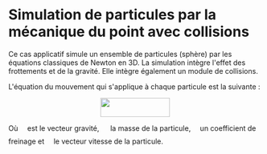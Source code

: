 # Simulation de particules par la mécanique du point avec collisions

Ce cas applicatif simule un ensemble de particules (sphère) par les équations classiques de Newton en 3D.
La simulation intègre l'effet des frottements et de la gravité.
Elle intègre également un module de collisions.

L'équation du mouvement qui s'applique à chaque particule est la suivante :
<p align="center"><img src="https://rawgit.com/in	git@github.com:Maison-de-la-Simulation/HPC-DFE-Paris-Saclay/year-2020-2021/.extra//3ade19f5b4a6f3d812e3b551a00193ce.svg?invert_in_darkmode" align=middle width=137.90964pt height=38.250465pt/></p>
Où <img src="https://rawgit.com/in	git@github.com:Maison-de-la-Simulation/HPC-DFE-Paris-Saclay/year-2020-2021/.extra//8b5bd5fd95868f24ad0a078d34768d7d.svg?invert_in_darkmode" align=middle width=10.747770000000003pt height=23.488740000000007pt/> est le vecteur gravité, <img src="https://rawgit.com/in	git@github.com:Maison-de-la-Simulation/HPC-DFE-Paris-Saclay/year-2020-2021/.extra//0e51a2dede42189d77627c4d742822c3.svg?invert_in_darkmode" align=middle width=14.433210000000003pt height=14.155350000000013pt/> la masse de la particule, <img src="https://rawgit.com/in	git@github.com:Maison-de-la-Simulation/HPC-DFE-Paris-Saclay/year-2020-2021/.extra//c745b9b57c145ec5577b82542b2df546.svg?invert_in_darkmode" align=middle width=10.576500000000003pt height=14.155350000000013pt/> un coefficient de freinage
et <img src="https://rawgit.com/in	git@github.com:Maison-de-la-Simulation/HPC-DFE-Paris-Saclay/year-2020-2021/.extra//cd74c822d31d457e590f28706c11499d.svg?invert_in_darkmode" align=middle width=10.747770000000004pt height=23.488740000000007pt/> le vecteur vitesse de la particule.

